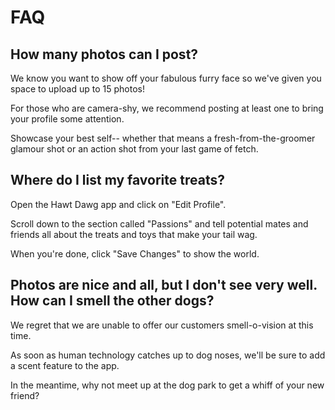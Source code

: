 # FAQ

## How many photos can I post?

We know you want to show off your fabulous furry face so we've given you space
to upload up to 15 photos!

For those who are camera-shy, we recommend posting at least one to bring your
profile some attention.

Showcase your best self-- whether that means a fresh-from-the-groomer glamour shot
or an action shot from your last game of fetch.

## Where do I list my favorite treats?

Open the Hawt Dawg app and click on "Edit Profile".

Scroll down to the section called "Passions" and tell potential mates and friends
all about the treats and toys that make your tail wag.

When you're done, click "Save Changes" to show the world.

## Photos are nice and all, but I don't see very well. How can I smell the other dogs?

We regret that we are unable to offer our customers smell-o-vision at this time.

As soon as human technology catches up to dog noses, we'll be sure to add a scent
feature to the app.

In the meantime, why not meet up at the dog park to get a whiff of your new friend?
